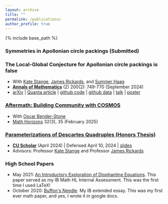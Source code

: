 ```yaml
---
layout: archive
title: ""
permalink: /publications/
author_profile: true
---
```


{% include base_path %}
### Symmetries in Apollonian circle packings (Submitted) 


### The Local-Global Conjecture for Apollonian circle packings is false 
 * With <a href="https://math.katestange.net">Kate Stange</a>, <a href="https://math.colorado.edu/~jari2770">James Rickards</a>, and <a href="https://math.colorado.edu/~suha3163/#">Summer Haag</a>
 * <a href="https://doi.org/10.4007/annals.2024.200.2.6">**Annals of Mathematics**</a> (2) 200(2): 749-770 (September 2024)
 * <a href="https://arxiv.org/abs/2307.02749">arXiv</a> &#124; <a href="https://www.quantamagazine.org/two-students-unravel-a-widely-believed-math-conjecture-20230810/">Quanta article</a> &#124; <a href="https://github.com/JamesRickards-Canada/Apollonian">github code</a> &#124; <a href="https://github.com/JamesRickards-Canada/Apollonian-Missing-Curvatures">github data</a> &#124; [talk](/files/Presentation__Apollonian_Circle_Packing___the_Local_Global_Conjecture.pdf) &#124; [poster](/files/Poster.pdf)


### [Aftermath: Building Community with COSMOS](/files/AftermathBuildingCommunitywithCOSMOS.pdf) 
  * With <a href="https://oscarbenderstone0.wordpress.com/">Oscar Bender-Stone</a>
  * <a href="https://www.tandfonline.com/doi/full/10.1080/10724117.2024.2421733">Math Horizons</a> 32(3), 35 (February 2025)


### [Parameterizations of Descartes Quadruples (Honors Thesis)](/files/HonorsThesis.pdf)
 * <a href="https://scholar.colorado.edu/concern/undergraduate_honors_theses/1r66j2803">**CU Scholar**</a> (April 2024) &#124; Defensed April 10, 2024 &#124; [slides](/files/HonorsThesisSlides.pdf)
 * Advisors: Professor <a href="https://math.katestange.net">Kate Stange</a> and Professor <a href="https://math.colorado.edu/~jari2770">James Rickards</a>


### High School Papers 
 * May 2021: [An Introductory Exploration of Diophantine Equations](/files/IntroductoryExplorationDiophantineEquations.pdf). This paper served as my IB Math HL Internal Assessment. This was the first time I used LaTeX!
 * October 2020: [Buffon's Needle](/files/Buffon'sNeedleGoogleDoc.pdf). My IB extended essay. This was my first ever math paper, and yes, I wrote it in google docs.
